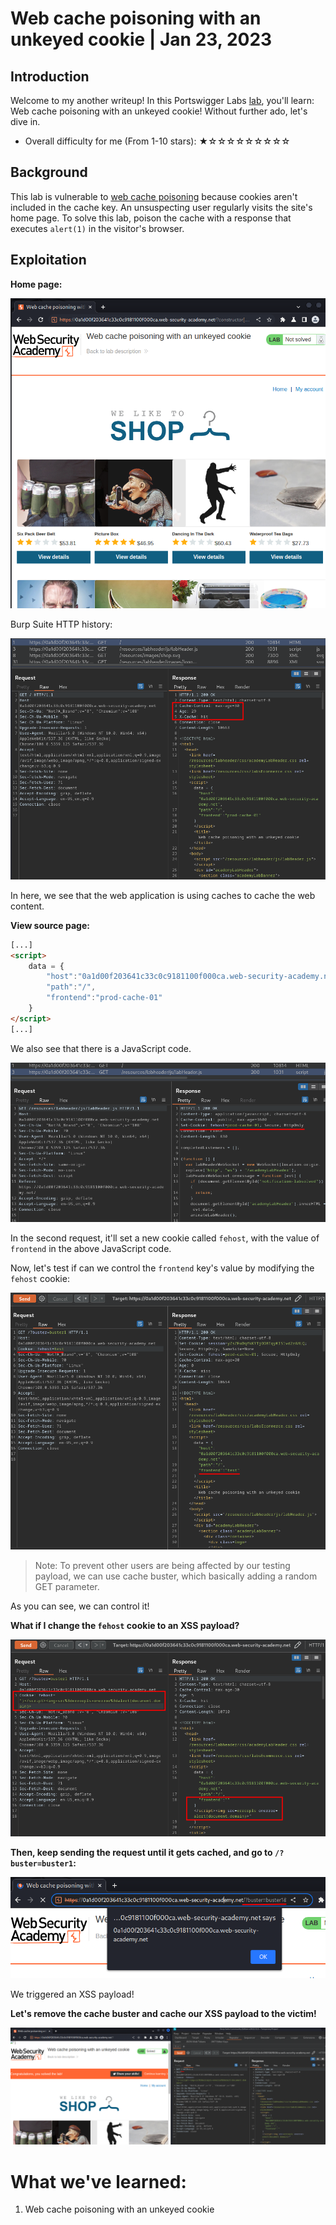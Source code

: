 # Web cache poisoning with an unkeyed cookie | Jan 23, 2023

## Introduction

Welcome to my another writeup! In this Portswigger Labs [lab](https://portswigger.net/web-security/web-cache-poisoning/exploiting-design-flaws/lab-web-cache-poisoning-with-an-unkeyed-cookie), you'll learn: Web cache poisoning with an unkeyed cookie! Without further ado, let's dive in.

- Overall difficulty for me (From 1-10 stars): ★☆☆☆☆☆☆☆☆☆

## Background

This lab is vulnerable to [web cache poisoning](https://portswigger.net/web-security/web-cache-poisoning) because cookies aren't included in the cache key. An unsuspecting user regularly visits the site's home page. To solve this lab, poison the cache with a response that executes `alert(1)` in the visitor's browser.

## Exploitation

**Home page:**

![](https://raw.githubusercontent.com/siunam321/CTF-Writeups/main/Portswigger-Labs/Web-Cache-Poisoning/Cache-2/images/Pasted%20image%2020230123175018.png)

Burp Suite HTTP history:

![](https://raw.githubusercontent.com/siunam321/CTF-Writeups/main/Portswigger-Labs/Web-Cache-Poisoning/Cache-2/images/Pasted%20image%2020230123175052.png)

In here, we see that the web application is using caches to cache the web content.

**View source page:**
```html
[...]
<script>
    data = {
        "host":"0a1d00f203641c33c0c9181100f000ca.web-security-academy.net",
        "path":"/",
        "frontend":"prod-cache-01"
    }
</script>
[...]
```

We also see that there is a JavaScript code.

![](https://raw.githubusercontent.com/siunam321/CTF-Writeups/main/Portswigger-Labs/Web-Cache-Poisoning/Cache-2/images/Pasted%20image%2020230123175330.png)

In the second request, it'll set a new cookie called `fehost`, with the value of `frontend` in the above JavaScript code.

Now, let's test if can we control the `frontend` key's value by modifying the `fehost` cookie:

![](https://raw.githubusercontent.com/siunam321/CTF-Writeups/main/Portswigger-Labs/Web-Cache-Poisoning/Cache-2/images/Pasted%20image%2020230123180042.png)

> Note: To prevent other users are being affected by our testing payload, we can use cache buster, which basically adding a random GET parameter.

As you can see, we can control it!

**What if I change the `fehost` cookie to an XSS payload?**

![](https://raw.githubusercontent.com/siunam321/CTF-Writeups/main/Portswigger-Labs/Web-Cache-Poisoning/Cache-2/images/Pasted%20image%2020230123180447.png)

**Then, keep sending the request until it gets cached, and go to `/?buster=buster1`:** 

![](https://raw.githubusercontent.com/siunam321/CTF-Writeups/main/Portswigger-Labs/Web-Cache-Poisoning/Cache-2/images/Pasted%20image%2020230123180538.png)

We triggered an XSS payload!

**Let's remove the cache buster and cache our XSS payload to the victim!**

![](https://raw.githubusercontent.com/siunam321/CTF-Writeups/main/Portswigger-Labs/Web-Cache-Poisoning/Cache-2/images/Pasted%20image%2020230123180658.png)

# What we've learned:

1. Web cache poisoning with an unkeyed cookie